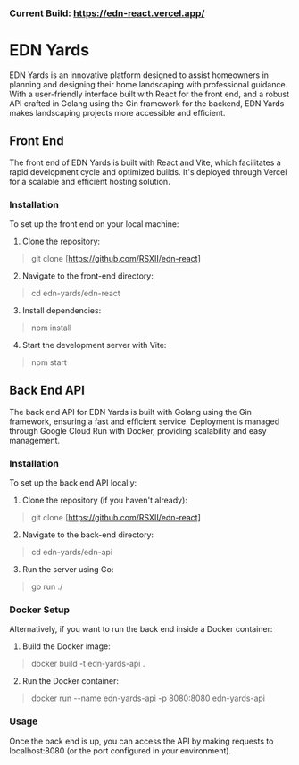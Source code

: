 ### Current Build: https://edn-react.vercel.app/

# EDN Yards

EDN Yards is an innovative platform designed to assist homeowners in planning and designing their home landscaping with professional guidance. With a user-friendly interface built with React for the front end, and a robust API crafted in Golang using the Gin framework for the backend, EDN Yards makes landscaping projects more accessible and efficient.

## Front End

The front end of EDN Yards is built with React and Vite, which facilitates a rapid development cycle and optimized builds. It's deployed through Vercel for a scalable and efficient hosting solution.

### Installation

To set up the front end on your local machine:

1. Clone the repository:

> git clone [https://github.com/RSXII/edn-react]

2. Navigate to the front-end directory:

> cd edn-yards/edn-react

3. Install dependencies:

> npm install

4. Start the development server with Vite:

> npm start

## Back End API

The back end API for EDN Yards is built with Golang using the Gin framework, ensuring a fast and efficient service. Deployment is managed through Google Cloud Run with Docker, providing scalability and easy management.

### Installation

To set up the back end API locally:

1. Clone the repository (if you haven't already):

> git clone [https://github.com/RSXII/edn-react]

2. Navigate to the back-end directory:

> cd edn-yards/edn-api

3. Run the server using Go:

> go run ./

### Docker Setup

Alternatively, if you want to run the back end inside a Docker container:

1. Build the Docker image:

> docker build -t edn-yards-api .

2. Run the Docker container:

> docker run --name edn-yards-api -p 8080:8080 edn-yards-api

### Usage

Once the back end is up, you can access the API by making requests to localhost:8080 (or the port configured in your environment).
